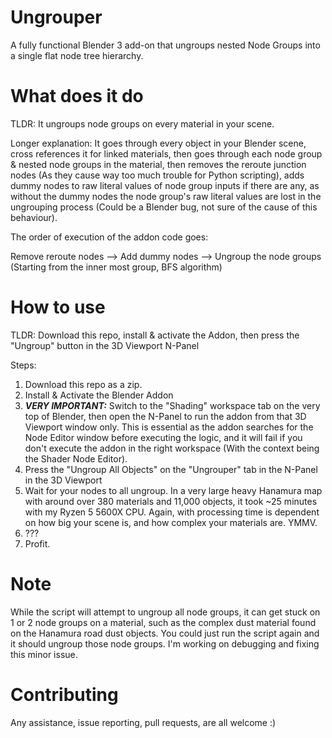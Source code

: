 # Ungrouper
A fully functional Blender 3 add-on that ungroups nested Node Groups into a single flat node tree hierarchy.

# What does it do
TLDR: It ungroups node groups on every material in your scene.

Longer explanation: It goes through every object in your Blender scene, cross references it for linked materials, then goes through each node group & nested node groups in the material, then removes the reroute junction nodes (As they cause way too much trouble for Python scripting), adds dummy nodes to raw literal values of node group inputs if there are any, as without the dummy nodes the node group's raw literal values are lost in the ungrouping process (Could be a Blender bug, not sure of the cause of this behaviour).

The order of execution of the addon code goes: 

Remove reroute nodes --> Add dummy nodes --> Ungroup the node groups (Starting from the inner most group, BFS algorithm)

# How to use
TLDR: Download this repo, install & activate the Addon, then press the "Ungroup" button in the 3D Viewport N-Panel

Steps:

1. Download this repo as a zip.
2. Install & Activate the Blender Addon
3. ***VERY IMPORTANT:*** Switch to the "Shading" workspace tab on the very top of Blender, then open the N-Panel to run the addon from that 3D Viewport window only. This is essential as the addon searches for the Node Editor window before executing the logic, and it will fail if you don't execute the addon in the right workspace (With the context being the  Shader Node Editor).
4. Press the "Ungroup All Objects" on the "Ungrouper" tab in the N-Panel in the 3D Viewport
5. Wait for your nodes to all ungroup. In a very large heavy Hanamura map with around over 380 materials and 11,000 objects, it took ~25 minutes with my Ryzen 5 5600X CPU. Again, with processing time is dependent on how big your scene is, and how complex your materials are. YMMV.
6. ???
7. Profit.

# Note
While the script will attempt to ungroup all node groups, it can get stuck on 1 or 2 node groups on a material, such as the complex dust material found on the Hanamura road dust objects. You could just run the script again and it should ungroup those node groups. I'm working on debugging and fixing this minor issue.

# Contributing
Any assistance, issue reporting, pull requests, are all welcome :)
